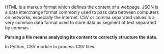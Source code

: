 HTML is a markup format which defines the content of a webpage. 
JSON is a data interchange format commonly used to pass data between computers on networks, especially the internet. 
CSV or comma separated values is a very common data format used to store data as segment of text separated by commas.

**Parsing a file means analyzing its content to correctly structure the data.**

In Python, CSV module to process CSV files.

